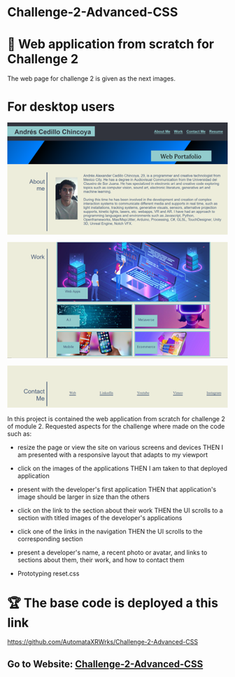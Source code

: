 # Challenge-2-Advanced-CSS
# 📖 Web application from scratch for Challenge 2

The web page for challenge 2 is given as the next images.

# For desktop users

![A webpage well design for desktop users with a nav bar, a page name and title. semantic lay ](./assets/images/web-portafolio-1.PNG)

![A webpage well design for desktop users with a nav bar, a page name and title. semantic lay](./assets/images/web-portafolio-2.PNG)


![A webpage well design for desktop users with a nav bar, a page name and title. semantic lay](./assets/images/web-portafolio-3.PNG)


In this project is contained the web application from scratch for challenge 2 of module 2. Requested aspects for the challenge where made on the code such as:

* resize the page or view the site on various screens and devices THEN I am presented with a responsive layout that adapts to my viewport

* click on the images of the applications THEN I am taken to that deployed application

* present with the developer's first application THEN that application's image should be larger in size than the others

* click on the link to the section about their work THEN the UI scrolls to a section with titled images of the developer's applications

*  click one of the links in the navigation THEN the UI scrolls to the corresponding section

* present a developer's name, a recent photo or avatar, and links to sections about them, their work, and how to contact them


* Prototyping reset.css


# 🏆 The base code is deployed a this link 

https://github.com/AutomataXRWrks/Challenge-2-Advanced-CSS

## Go to Website: [Challenge-2-Advanced-CSS](https://automataxrwrks.github.io/Challenge-2-Advanced-CSS/)


